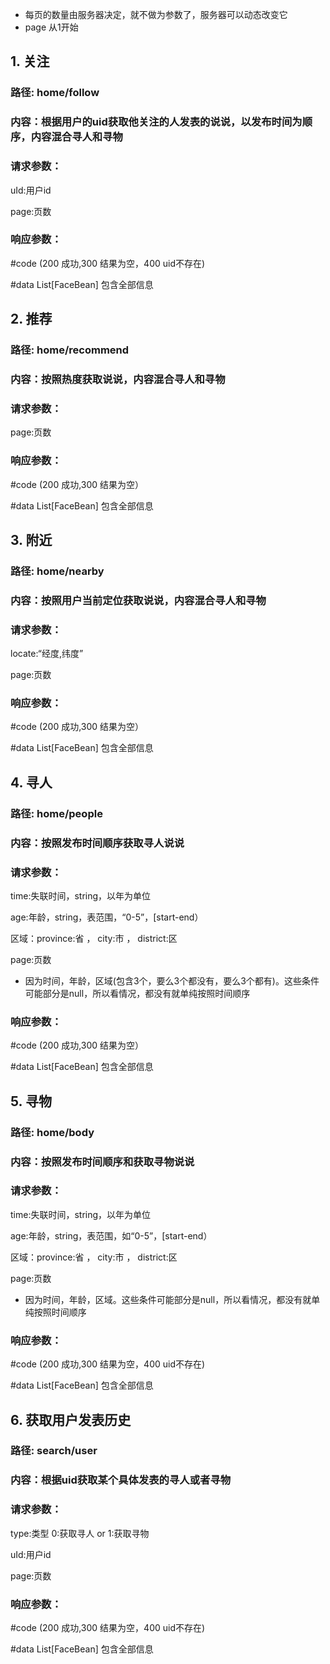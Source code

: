 * 每页的数量由服务器决定，就不做为参数了，服务器可以动态改变它
* page 从1开始

## 1. 关注
### 路径: home/follow
### 内容：根据用户的uid获取他关注的人发表的说说，以发布时间为顺序，内容混合寻人和寻物
### 请求参数：
uId:用户id

page:页数

### 响应参数：

#code (200 成功,300 结果为空，400 uid不存在)

#data List[FaceBean] 包含全部信息

## 2. 推荐
### 路径: home/recommend
### 内容：按照热度获取说说，内容混合寻人和寻物
### 请求参数：

page:页数

### 响应参数：

#code (200 成功,300 结果为空）

#data List[FaceBean] 包含全部信息

## 3. 附近
### 路径: home/nearby
### 内容：按照用户当前定位获取说说，内容混合寻人和寻物
### 请求参数：

locate:“经度,纬度”

page:页数

### 响应参数：

#code (200 成功,300 结果为空）

#data List[FaceBean] 包含全部信息

## 4. 寻人
### 路径: home/people
### 内容：按照发布时间顺序获取寻人说说
### 请求参数：

time:失联时间，string，以年为单位

age:年龄，string，表范围，“0-5”，[start-end）

区域：province:省 ， city:市 ， district:区

page:页数

* 因为时间，年龄，区域(包含3个，要么3个都没有，要么3个都有)。这些条件可能部分是null，所以看情况，都没有就单纯按照时间顺序

### 响应参数：

#code (200 成功,300 结果为空）

#data List[FaceBean] 包含全部信息

## 5. 寻物
### 路径: home/body
### 内容：按照发布时间顺序和获取寻物说说
### 请求参数：


time:失联时间，string，以年为单位

age:年龄，string，表范围，如“0-5”，[start-end）

区域：province:省 ， city:市 ， district:区

page:页数

* 因为时间，年龄，区域。这些条件可能部分是null，所以看情况，都没有就单纯按照时间顺序

### 响应参数：

#code (200 成功,300 结果为空，400 uid不存在)

#data List[FaceBean] 包含全部信息


## 6. 获取用户发表历史
### 路径: search/user
### 内容：根据uid获取某个具体发表的寻人或者寻物
### 请求参数：

type:类型 0:获取寻人 or 1:获取寻物

uId:用户id

page:页数

### 响应参数：

#code (200 成功,300 结果为空，400 uid不存在)

#data List[FaceBean] 包含全部信息
